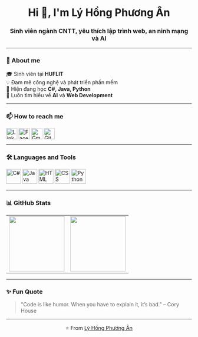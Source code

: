 <h1 align="center">Hi 👋, I'm Lý Hồng Phương Ân</h1>
<h3 align="center">Sinh viên ngành CNTT, yêu thích lập trình web, an ninh mạng và AI</h3>

---

### 🏫 About me  
🎓 Sinh viên tại **HUFLIT**  
💡 Đam mê công nghệ và phát triển phần mềm  
🌱 Hiện đang học **C#, Java, Python**  
💬 Luôn tìm hiểu về **AI** và **Web Development**

---

### 📫 How to reach me  
<p align="left">
  <a href="https://linkedin.com/" target="_blank"><img align="center" src="https://cdn.jsdelivr.net/gh/devicons/devicon/icons/linkedin/linkedin-original.svg" alt="LinkedIn" height="30" width="30" /></a>
  <a href="https://facebook.com/" target="_blank"><img align="center" src="https://cdn.jsdelivr.net/gh/devicons/devicon/icons/facebook/facebook-original.svg" alt="Facebook" height="30" width="30" /></a>
  <a href="mailto:lyhongphuongan@gmail.com"><img align="center" src="https://cdn-icons-png.flaticon.com/512/732/732200.png" alt="Gmail" height="30" width="30" /></a>
  <a href="https://github.com/" target="_blank"><img align="center" src="https://cdn.jsdelivr.net/gh/devicons/devicon/icons/github/github-original.svg" alt="GitHub" height="30" width="30" /></a>
</p>

---

### 🛠️ Languages and Tools  
<p align="left"> 
  <img src="https://cdn.jsdelivr.net/gh/devicons/devicon/icons/csharp/csharp-original.svg" alt="C#" width="40" height="40"/>
  <img src="https://cdn.jsdelivr.net/gh/devicons/devicon/icons/java/java-original.svg" alt="Java" width="40" height="40"/>
  <img src="https://cdn.jsdelivr.net/gh/devicons/devicon/icons/html5/html5-original.svg" alt="HTML" width="40" height="40"/>
  <img src="https://cdn.jsdelivr.net/gh/devicons/devicon/icons/css3/css3-original.svg" alt="CSS" width="40" height="40"/>
  <img src="https://cdn.jsdelivr.net/gh/devicons/devicon/icons/python/python-original.svg" alt="Python" width="40" height="40"/>
</p>

---

### 📊 GitHub Stats  

<div align="center">
  <table>
    <tr>
      <td>
        <img src="https://github-readme-stats.vercel.app/api?username=YOUR_USERNAME&show_icons=true&theme=tokyonight&include_all_commits=true&hide_border=true" height="150"/>
      </td>
      <td>
        <img src="https://github-readme-stats.vercel.app/api/top-langs/?username=YOUR_USERNAME&layout=compact&theme=tokyonight&hide_border=true&langs_count=8&custom_title=Most%20Used%20Languages&text_color=70A5FD&title_color=70A5FD" height="150"/>
      </td>
    </tr>
  </table>
</div>


---

### ✨ Fun Quote  
> "Code is like humor. When you have to explain it, it’s bad." – Cory House

---

<p align="center">⭐ From <a href="https://github.com/YOUR_USERNAME">Lý Hồng Phương Ân</a></p>
